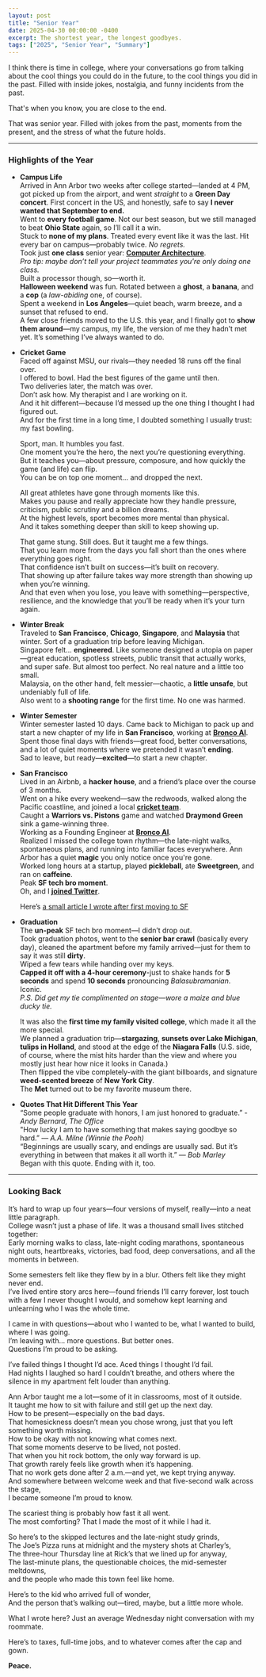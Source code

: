 ```yaml
---
layout: post
title: "Senior Year"
date: 2025-04-30 00:00:00 -0400
excerpt: The shortest year, the longest goodbyes. 
tags: ["2025", "Senior Year", "Summary"]
---
```


I think there is time in college, where your conversations go from talking about the cool things you could do in the future, to the cool things you did in the past. Filled with inside jokes, nostalgia, and funny incidents from the past.  

That's when you know, you are close to the end.

That was senior year. Filled with jokes from the past, moments from the present, and the stress of what the future holds. 

---

### Highlights of the Year

- **Campus Life**   
    Arrived in Ann Arbor two weeks after college started—landed at 4 PM, got picked up from the airport, and went *straight* to a **Green Day concert**. First concert in the US, and honestly, safe to say **I never wanted that September to end.**   
    Went to **every football game**. Not our best season, but we still managed to beat **Ohio State** again, so I’ll call it a win.  
    Stuck to **none of my plans**. Treated every event like it was the last. Hit every bar on campus—probably twice. *No regrets.*  
    Took just **one class** senior year: [**Computer Architecture**](https://porvesh.github.io/projects/2024-12-12-architecture/).  
    *Pro tip: maybe don’t tell your project teammates you're only doing one class.*   
    Built a processor though, so—worth it.  
    **Halloween weekend** was fun. Rotated between a **ghost**, a **banana**, and a **cop** (a *law-abiding* one, of course).  
    Spent a weekend in **Los Angeles**—quiet beach, warm breeze, and a sunset that refused to end.  
    A few close friends moved to the U.S. this year, and I finally got to **show them around**—my campus, my life, the version of me they hadn’t met yet. It’s something I’ve always wanted to do.  

- **Cricket Game**  
    Faced off against MSU, our rivals—they needed 18 runs off the final over.   
    I offered to bowl. Had the best figures of the game until then.   
    Two deliveries later, the match was over.   
    Don’t ask how. My therapist and I are working on it.    
    And it hit different—because I’d messed up the one thing I thought I had figured out.   
    And for the first time in a long time, I doubted something I usually trust: my fast bowling.    

    Sport, man. 
    It humbles you fast.  
    One moment you’re the hero, the next you’re questioning everything.   
    But it teaches you—about pressure, composure, and how quickly the game (and life) can flip.   
    You can be on top one moment… and dropped the next. 

    All great athletes have gone through moments like this.   
    Makes you pause and really appreciate how they handle pressure, criticism, public scrutiny and a billion dreams.  
    At the highest levels, sport becomes more mental than physical.   
    And it takes something deeper than skill to keep showing up.    

    That game stung. Still does. But it taught me a few things.   
    That you learn more from the days you fall short than the ones where everything goes right.   
    That confidence isn’t built on success—it’s built on recovery.    
    That showing up after failure takes way more strength than showing up when you’re winning.    
    And that even when you lose, you leave with something—perspective, resilience, and the knowledge that you’ll be ready when it’s your turn again.  

- **Winter Break**  
  Traveled to **San Francisco**, **Chicago**, **Singapore**, and **Malaysia** that winter. Sort of a graduation trip before leaving Michigan.   
  Singapore felt... **engineered**. Like someone designed a utopia on paper—great education, spotless streets, public transit that actually works, and super safe. But almost too perfect. No real nature and a little too small.   
  Malaysia, on the other hand, felt messier—chaotic, a **little unsafe**, but undeniably full of life.  
  Also went to a **shooting range** for the first time. No one was harmed.  

- **Winter Semester**  
  Winter semester lasted 10 days. Came back to Michigan to pack up and start a new chapter of my life in **San Francisco**, working at [**Bronco AI**](https://www.bronco.ai/).  
  Spent those final days with friends—great food, better conversations, and a lot of quiet moments where we pretended it wasn’t **ending**.   
  Sad to leave, but ready—**excited**—to start a new chapter.   

- **San Francisco**  
  Lived in an Airbnb, a **hacker house**, and a friend’s place over the course of 3 months.  
  Went on a hike every weekend—saw the redwoods, walked along the Pacific coastline, and joined a local [**cricket team**](https://marincricketclub.com/).  
  Caught a **Warriors vs. Pistons** game and watched **Draymond Green** sink a game-winning three.  
  Working as a Founding Engineer at [**Bronco AI**](https://www.bronco.ai/).  
  Realized I missed the college town rhythm—the late-night walks, spontaneous plans, and running into familiar faces everywhere. Ann Arbor has a quiet **magic** you only notice once you're gone.  
  Worked long hours at a startup, played **pickleball**, ate **Sweetgreen**, and ran on **caffeine**.  
  Peak **SF tech bro moment**.  
  Oh, and I [**joined Twitter**](https://x.com/porveshb).   

  Here’s [a small article I wrote after first moving to SF](https://porvesh.github.io/level-playing-field/)
  
- **Graduation**  
  The **un-peak** SF tech bro moment—I didn’t drop out.  
  Took graduation photos, went to the **senior bar crawl** (basically every day), cleaned the apartment before my family arrived—just for them to say it was still **dirty**.  
  Wiped a few tears while handing over my keys.  
  **Capped it off with a 4-hour ceremony**-just to shake hands for **5 seconds** and spend **10 seconds** pronouncing *Balasubramanian*.  
  Iconic.   
  *P.S. Did get my tie complimented on stage—wore a maize and blue ducky tie.*

  It was also the **first time my family visited college**, which made it all the more special.  
  We planned a graduation trip—**stargazing**, **sunsets over Lake Michigan**, **tulips in Holland**, and stood at the edge of the **Niagara Falls** (U.S. side, of course, where the mist hits harder than the view and where you mostly just hear how nice it looks in Canada.)   
  Then flipped the vibe completely-with the giant billboards, and signature **weed-scented breeze** of **New York City**.  
  The **Met** turned out to be my favorite museum there.

- **Quotes That Hit Different This Year**  
  “Some people graduate with honors, I am just honored to graduate.” - *Andy Bernard, The Office*     
  "How lucky I am to have something that makes saying goodbye so hard.” — *A.A. Milne (Winnie the Pooh)*  
  “Beginnings are usually scary, and endings are usually sad. But it’s everything in between that makes it all worth it.” — *Bob Marley*    
  Began with this quote. Ending with it, too. 

---

### Looking Back

It’s hard to wrap up four years—four versions of myself, really—into a neat little paragraph.  
College wasn’t just a phase of life. It was a thousand small lives stitched together:  
Early morning walks to class, late-night coding marathons, spontaneous night outs, heartbreaks, victories, bad food, deep conversations, and all the moments in between.

Some semesters felt like they flew by in a blur. Others felt like they might never end.  
I’ve lived entire story arcs here—found friends I’ll carry forever, lost touch with a few I never thought I would, and somehow kept learning and unlearning who I was the whole time.

I came in with questions—about who I wanted to be, what I wanted to build, where I was going.  
I’m leaving with... more questions. But better ones.  
Questions I’m proud to be asking.

I’ve failed things I thought I’d ace. Aced things I thought I’d fail.  
Had nights I laughed so hard I couldn’t breathe, and others where the silence in my apartment felt louder than anything.

Ann Arbor taught me a lot—some of it in classrooms, most of it outside.   
It taught me how to sit with failure and still get up the next day.   
How to be present—especially on the bad days.   
That homesickness doesn’t mean you chose wrong, just that you left something worth missing.   
How to be okay with not knowing what comes next.    
That some moments deserve to be lived, not posted.    
That when you hit rock bottom, the only way forward is up.  
That growth rarely feels like growth when it’s happening.   
That no work gets done after 2 a.m.—and yet, we kept trying anyway.   
And somewhere between welcome week and that five-second walk across the stage,  
I became someone I’m proud to know. 

The scariest thing is probably how fast it all went.  
The most comforting? That I made the most of it while I had it.   

So here’s to the skipped lectures and the late-night study grinds,    
The Joe’s Pizza runs at midnight and the mystery shots at Charley’s,    
The three-hour Thursday line at Rick’s that we lined up for anyway,   
The last-minute plans, the questionable choices, the mid-semester meltdowns,    
and the people who made this town feel like home.   

Here’s to the kid who arrived full of wonder,   
And the person that’s walking out—tired, maybe, but a little more whole.  

What I wrote here? Just an average Wednesday night conversation with my roommate.   

Here’s to taxes, full-time jobs, and to whatever comes after the cap and gown.  

**Peace.**  
